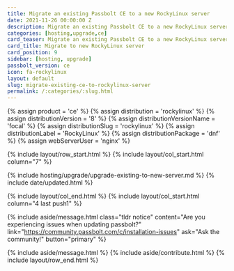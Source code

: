 ```yaml
---
title: Migrate an existing Passbolt CE to a new RockyLinux server 
date: 2021-11-26 00:00:00 Z
description: Migrate an existing Passbolt CE to a new RockyLinux server
categories: [hosting,upgrade,ce]
card_teaser: Migrate an existing Passbolt CE to a new RockyLinux server 
card_title: Migrate to new RockyLinux server
card_position: 9
sidebar: [hosting, upgrade]
passbolt_version: ce
icon: fa-rockylinux
layout: default
slug: migrate-existing-ce-to-rockylinux-server
permalink: /:categories/:slug.html
---
```


{% assign product = 'ce' %}
{% assign distribution = 'rockylinux' %}
{% assign distributionVersion = '8' %}
{% assign distributionVersionName = 'focal' %}
{% assign distributionSlug = 'rockylinux' %}
{% assign distributionLabel = 'RockyLinux' %}
{% assign distributionPackage = 'dnf' %}
{% assign webServerUser = 'nginx' %}

{% include layout/row_start.html %}
{% include layout/col_start.html column="7" %}

{% include hosting/upgrade/upgrade-existing-to-new-server.md %}
{% include date/updated.html %}

{% include layout/col_end.html %}
{% include layout/col_start.html column="4 last push1" %}

{% include aside/message.html
    class="tldr notice"
    content="Are you experiencing issues when updating passbolt?"
    link="https://community.passbolt.com/c/installation-issues"
    ask="Ask the community!"
    button="primary"
%}

{% include aside/message.html %}
{% include aside/contribute.html %}
{% include layout/row_end.html %}
